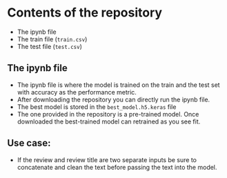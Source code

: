 # Contents of the repository
* The ipynb file
* The train file (`train.csv`)
* The test file (`test.csv`)

## The ipynb file
* The ipynb file is where the model is trained on the train and the test set with accuracy as the performance metric.
* After downloading the repository you can directly run the ipynb file.
* The best model is stored in the `best_model.h5.keras` file
* The one provided in the repository is a pre-trained model. Once downloaded the best-trained model can retrained as you see fit.

## Use case:
* If the review and review title are two separate inputs be sure to concatenate and clean the text before passing the text into the model.
